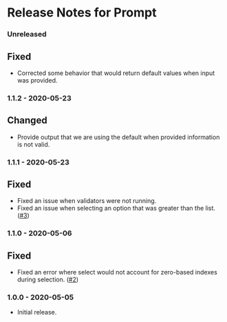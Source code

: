 # Release Notes for Prompt

### Unreleased

## Fixed
- Corrected some behavior that would return default values when input was provided.

### 1.1.2 - 2020-05-23

## Changed
- Provide output that we are using the default when provided information is not valid.

### 1.1.1 - 2020-05-23

## Fixed
- Fixed an issue when validators were not running.
- Fixed an issue when selecting an option that was greater than the list. ([#3](https://github.com/pixelandtonic/prompt/issues/3))

### 1.1.0 - 2020-05-06

## Fixed
- Fixed an error where select would not account for zero-based indexes during selection. ([#2](https://github.com/pixelandtonic/prompt/issues/2))

### 1.0.0 - 2020-05-05
- Initial release.
